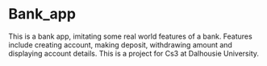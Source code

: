# Bank_app
This is a bank app, imitating some real world features of a bank. Features include creating account, making deposit, withdrawing amount and displaying account details. This is a project for Cs3 at Dalhousie University.
